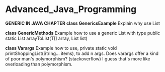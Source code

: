 # Advanced_Java_Programming

**GENERIC IN JAVA CHAPTER**
**class GenericsExample**
Explain why use List<type>
  
**class GenericMethods**
Example how to use a generic List with type <T>
public static <T> List<T> arrayToList(T[] array, List<T> list)
  
**class Varargs**
Example how to use, private static void printShoppingList(String... items), to add n args.
  Does varargs offer a kind of poor man's polymorphism?
  (stackoverflow) I guess that's more like overloading than polymorphism.
  
  
